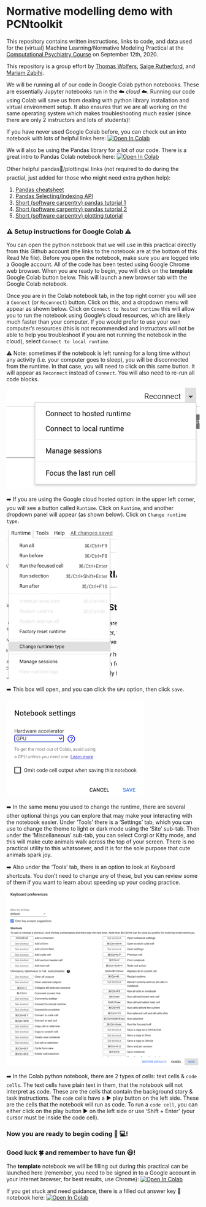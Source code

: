 # Normative modelling demo with PCNtoolkit
This repository contains written instructions, links to code, and data used for the (virtual) Machine Learning/Normative Modeling Practical at the [Computational Psychiatry Course](https://www.translationalneuromodeling.org/cpcourse/) on September 12th, 2020.

This repository is a group effort by [Thomas Wolfers](https://twitter.com/ThomasWolfers), [Saige Rutherford](https://twitter.com/being_saige), and [Mariam Zabihi](https://twitter.com/m_zabihi).

We will be running all of our code in Google Colab python notebooks. These are essentially Jupyter notebooks run in the :cloud: *cloud* :cloud:. 
Running our code using Colab will save us from dealing with python library installation and virtual environment setup. 
It also ensures that we are all working on the same operating system which makes troubleshooting much easier (since there are only 2 instructors and lots of students)! 

If you have never used Google Colab before, you can check out an into notebook with lots of helpful links here: [![Open In Colab](https://colab.research.google.com/assets/colab-badge.svg)](https://colab.research.google.com/notebooks/intro.ipynb)

We will also be using the Pandas library for a lot of our code. There is a great intro to Pandas Colab notebook here: [![Open In Colab](https://colab.research.google.com/assets/colab-badge.svg)](https://colab.research.google.com/notebooks/mlcc/intro_to_pandas.ipynb)

Other helpful pandas:panda_face:/plotting:bar_chart: links (not required to do during the practial, just added for those who might need extra python help):
1. [Pandas cheatsheet](https://pandas.pydata.org/Pandas_Cheat_Sheet.pdf)
2. [Pandas Selecting/Indexing API](https://pandas.pydata.org/pandas-docs/stable/user_guide/indexing.html)
3. [Short (software carpentry) pandas tutorial 1](https://swcarpentry.github.io/python-novice-gapminder/07-reading-tabular/index.html)
4. [Short (software carpentry) pandas tutorial 2](https://swcarpentry.github.io/python-novice-gapminder/08-data-frames/index.html)
5. [Short (software carpentry) plotting tutorial](https://swcarpentry.github.io/python-novice-gapminder/09-plotting/index.html)

### :warning: Setup instructions for Google Colab :warning:
You can open the python notebook that we will use in this practical directly from this Github account (the links to the notebook are at the bottom of this Read Me file). Before you open the notebook, make sure you are logged into a Google account. All of the code has been tested using Google Chrome web browser. When you are ready to begin, you will click on the **template** Google Colab button below. This will launch a new browser tab with the Google Colab notebook. 

Once you are in the Colab notebook tab, in the top right corner you will see a `Connect` (or `Reconnect`) button. Click on this, and a dropdown menu will appear as shown below. Click on `Connect to hosted runtime` this will allow you to run the notebook using Google’s cloud resources, which are likely much faster than your computer. If you would prefer to use your own computer’s resources (this is not recommended and instructors will not be able to help you troubleshoot if you are not running the notebook in the cloud), select `Connect to local runtime`. 

:warning: Note: sometimes if the notebook is left running for a long time without any activity (i.e. your computer goes to sleep), you will be disconnected from the runtime. In that case, you will need to click on this same button. It will appear as `Reconnect` instead of `Connect`. You will also need to  re-run all code blocks. 

![](presentation/Runtime1.png)

:arrow_right: If you are using the Google cloud hosted option: in the upper left corner, you will see a button called `Runtime`. Click on `Runtime`, and another dropdown panel will appear (as shown below). Click on `Change runtime type`.

![](presentation/Runtime2.png)

:arrow_right: This box will open, and you can click the  `GPU` option, then click `save`. 

![](presentation/GPU.png)

:arrow_right: In the same menu you used to change the runtime, there are several other optional things you can explore that may make your interacting with the notebook easier. Under ‘Tools’ there is a ‘Settings’ tab, which you can use to change the theme to light or dark mode using the ‘Site’ sub-tab. Then under the ‘Miscellaneous’ sub-tab, you can select Corgi or Kitty mode, and this will make cute animals walk across the top of your screen. There is no practical utility to this whatsoever, and it is for the sole purpose that cute animals spark joy. 

:arrow_right: Also under the ‘Tools’ tab, there is an option to look at Keyboard shortcuts. You don’t need to change any of these, but you can review some of them if you want to learn about speeding up your coding practice. 

![](presentation/keyboard_pref.png)

:arrow_right: In the Colab python notebook, there are 2 types of cells: text cells & ```code cells```. The text cells have plain text in them, that the notebook will not interpret as code. These are the cells that contain the background story & task instructions. The ```code``` cells have a :arrow_forward: play button on the left side. These are the cells that the notebook will run as code. To run a ```code cell```, you can either click on the play button :arrow_forward: on the left side or use ‘Shift + Enter’ (your cursor must be inside the code cell). 
 
### Now you are ready to begin coding :brain:	:computer:! 
### Good luck :four_leaf_clover: and remember to have fun :smiley:! 

The **template** notebook we will be filling out during this practical can be launched here (remember, you need to be signed in to a Google account in your internet browser, for best results, use Chrome): [![Open In Colab](https://colab.research.google.com/assets/colab-badge.svg)](https://colab.research.google.com/github/predictive-clinical-neuroscience/PCNtoolkit-demo/blob/main/tasks/cpc_normative_modeling_instructions.ipynb)

If you get stuck and need guidance, there is a filled out answer key :key: notebook here: [![Open In Colab](https://colab.research.google.com/assets/colab-badge.svg)](https://colab.research.google.com/github/predictive-clinical-neuroscience/PCNtoolkit-demo/blob/master/tasks_key/key_cpc_machinelearning.ipynb)

